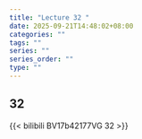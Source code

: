 ```yaml
---
title: "Lecture 32 "
date: 2025-09-21T14:48:02+08:00
categories: ""
tags: ""
series: ""
series_order: ""
type: ""
---
```


## 32 

{{< bilibili BV17b42177VG 32 >}}



